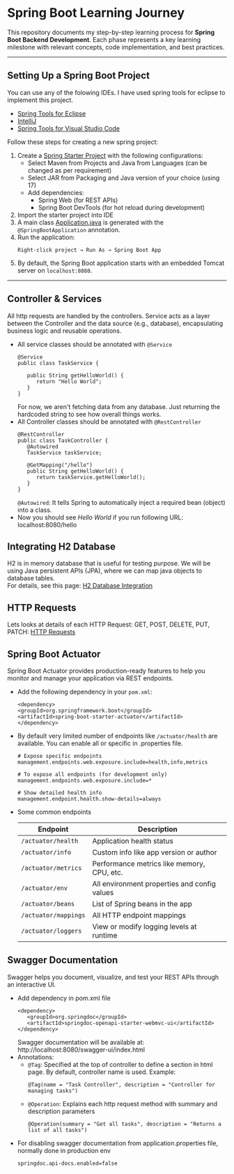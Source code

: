 # Spring Boot Learning Journey

This repository documents my step-by-step learning process for **Spring Boot Backend Development**. Each phase represents a key learning milestone with relevant concepts, code implementation, and best practices.

---

## Setting Up a Spring Boot Project

You can use any of the folowing IDEs. I have used spring tools for eclipse to implement this project.  
 - [Spring Tools for Eclipse](https://spring.io/tools)
 - [IntelliJ](https://www.jetbrains.com/idea/download/?section=windows) 
 - [Spring Tools for Visual Studio Code](https://spring.io/tools)

Follow these steps for creating a new spring project: 

1. Create a [Spring Starter Project](https://start.spring.io/) with the following configurations:
   - Select Maven from Projects and Java from Languages (can be changed as per requirement)
   - Select JAR from Packaging and Java version of your choice (using 17)
   - Add dependencies: 
      - Spring Web (for REST APIs)
      - Spring Boot DevTools (for hot reload during development)
2. Import the starter project into IDE
3. A main class [Application.java](./org.learning.spring.boot.learning/src/main/java/org/learning/spring/boot/learning/Application.java) is generated with the `@SpringBootApplication` annotation.
4. Run the application:
   ```
   Right-click project → Run As → Spring Boot App
   ```
5. By default, the Spring Boot application starts with an embedded Tomcat server on `localhost:8080`.

---
## Controller & Services

All http requests are handled by the controllers. Service acts as a layer between the Controller and the data source (e.g., database), encapsulating business logic and reusable operations.
 - All service classes should be annotated with `@Service`
   ```
   @Service
   public class TaskService {

      public String getHelloWorld() {
         return "Hello World";
      }
   }
   ```
   For now, we aren't fetching data from any database. Just returning the hardcoded string to see how overall things works. 
 - All Controller classes should be annotated with `@RestController`
   ```
   @RestController
   public class TaskController {
      @Autowired
      TaskService taskService;
      
      @GetMapping("/hello")
      public String getHelloWorld() {
         return taskService.getHelloWorld();
      }
   }
   ```
   `@Autowired`: It tells Spring to automatically inject a required bean (object) into a class.
 - Now  you should see _Hello World_ if you run following URL: localhost:8080/hello

 ## Integrating H2 Database

 H2 is in memory database that is useful for testing purpose. We will be using Java persistent APIs (JPA), where we can map java objects to database tables.   
 For details, see this page: [H2 Database Integration](./docs/h2-database-integration.md)

 ## HTTP Requests

 Lets looks at details of each HTTP Request: GET, POST, DELETE, PUT, PATCH: [HTTP Requests](./docs/http-requests.md)

 ## Spring Boot Actuator

Spring Boot Actuator provides production-ready features to help you monitor and manage your application via REST endpoints.

 - Add the following dependency in your `pom.xml`:

   ```
   <dependency>
   <groupId>org.springframework.boot</groupId>
   <artifactId>spring-boot-starter-actuator</artifactId>
   </dependency>
   ```
 - By default very limited number of endpoints like `/actuator/health` are available. You can enable all or specific in .properties file.
   ```
   # Expose specific endpoints
   management.endpoints.web.exposure.include=health,info,metrics

   # To expose all endpoints (for development only)
   management.endpoints.web.exposure.include=*

   # Show detailed health info
   management.endpoint.health.show-details=always
   ```
 - Some common endpoints  

   | Endpoint             | Description                                  |
   | -------------------- | -------------------------------------------- |
   | `/actuator/health`   | Application health status                    |
   | `/actuator/info`     | Custom info like app version or author       |
   | `/actuator/metrics`  | Performance metrics like memory, CPU, etc.   |
   | `/actuator/env`      | All environment properties and config values |
   | `/actuator/beans`    | List of Spring beans in the app              |
   | `/actuator/mappings` | All HTTP endpoint mappings                   |
   | `/actuator/loggers`  | View or modify logging levels at runtime     |

## Swagger Documentation  
Swagger helps you document, visualize, and test your REST APIs through an interactive UI.
- Add dependency in pom.xml file
   ```
   <dependency>
      <groupId>org.springdoc</groupId>
      <artifactId>springdoc-openapi-starter-webmvc-ui</artifactId>
   </dependency>
   ```
   Swagger documentation will be available at: http://localhost:8080/swagger-ui/index.html
 - Annotations:
     - `@Tag`: Specified at the top of controller to define a section in html page. By default, controller name is used. Example: 
         ```
         @Tag(name = "Task Controller", description = "Controller for managing tasks")
         ```
     - `@Operation`: Explains each http request method with summary and description parameters
         ```
         @Operation(summary = "Get all tasks", description = "Returns a list of all tasks")
         ```
 - For disabling swagger documentation from application.properties file, normally done in production env
   ```
   springdoc.api-docs.enabled=false
   ```